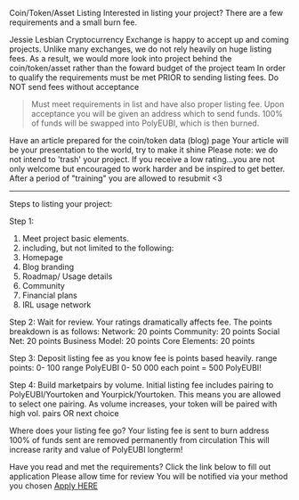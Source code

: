 Coin/Token/Asset Listing
    Interested in listing your project?
    There are a few requirements and a small burn fee.

             
  Jessie Lesbian Cryptocurrency Exchange is happy to accept up and coming projects. Unlike many exchanges, we do 
not rely heavily on huge listing fees. As a result, we would more look into project behind the coin/token/asset rather
than the foward budget of the project team
In order to qualify the requirements must be met PRIOR to sending listing fees. Do NOT send fees without acceptance</p>
              
  > Must meet requirements in list and have also proper listing fee.
    Upon acceptance you will be given an address which to send funds.
    100% of funds will be swapped into PolyEUBI, which is then burned.

  Have an article prepared for the coin/token data (blog) page
Your article will be your presentation to the world, try to make it shine
Please note: we do not intend to 'trash' your project. If you receive a low rating...you are not only
welcome but encouraged to work harder and be inspired to get better. After a period of "training" you are 
allowed to resubmit <3

---------------------------------------

Steps to listing your project:

Step 1:
1. Meet project basic elements.
2. including, but not limited to the following:
3. Homepage
4. Blog branding
5. Roadmap/ Usage details
6. Community 
7. Financial plans
8. IRL usage network

Step 2:
Wait for review.
Your ratings dramatically affects fee.
The points breakdown is as follows:
Network: 20 points
Community: 20 points 
Social Net: 20 points
Business Model: 20 points
Core Elements: 20 points

Step 3: 
Deposit listing fee
as you know fee is points based heavily.
range points: 0- 100
range PolyEUBI 0- 50 000
each point = 500 PolyEUBI! 

Step 4: 
Build marketpairs by volume.
Initial listing fee includes pairing to PolyEUBI/Yourtoken and Yourpick/Yourtoken.
This means you are allowed to select one pairing.
As volume increases, your token will be paired with high vol. pairs OR next choice

Where does your listing fee go?
Your listing fee is sent to burn address
100% of funds sent are removed permanently from circulation
This will increase rarity and value of PolyEUBI longterm!
          
Have you read and met the requirements?
Click the link below to fill out application
Please allow time for review
You will be notified via your method you chosen
<a href="listsubmit.html" target="_blank" referrer="anonymous">Apply HERE</a>
    







